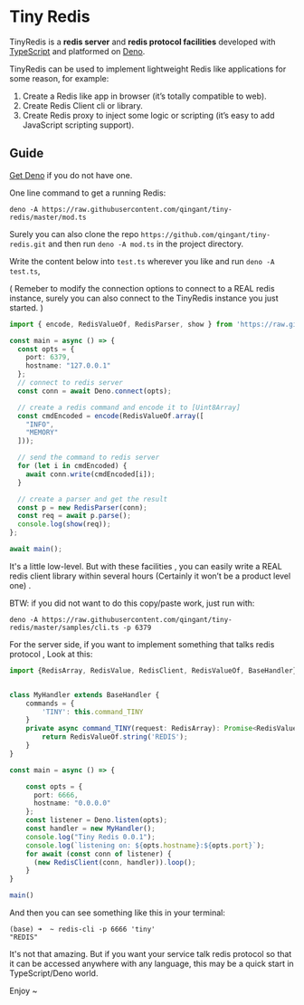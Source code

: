 # Tiny Redis

TinyRedis is a **redis server** and **redis protocol facilities** developed with [TypeScript](https://www.typescriptlang.org) and platformed on [Deno](https://deno.land/). 

TinyRedis can be used to implement lightweight Redis like applications for some reason, for example:

1. Create a Redis like app in browser (it’s totally compatible to web).
2. Create Redis Client cli or library.
3. Create Redis proxy to inject some logic or scripting (it’s easy to add JavaScript scripting support).

## Guide
[Get Deno](https://deno.land/) if you do not have one.

One line command to get a running Redis:

```shell
deno -A https://raw.githubusercontent.com/qingant/tiny-redis/master/mod.ts
```

Surely you can also clone the repo `https://github.com/qingant/tiny-redis.git` and then run `deno -A mod.ts` in the project directory.


Write the content below into `test.ts` wherever you like and run `deno -A test.ts`,

( Remeber to modify the connection options to connect to a REAL redis instance, surely you can also connect to the TinyRedis instance you just started. )

```typescript
import { encode, RedisValueOf, RedisParser, show } from 'https://raw.githubusercontent.com/qingant/tiny-redis/master/mod.ts';

const main = async () => {
  const opts = {
    port: 6379,
    hostname: "127.0.0.1"
  };
  // connect to redis server
  const conn = await Deno.connect(opts);

  // create a redis command and encode it to [Uint8Array]
  const cmdEncoded = encode(RedisValueOf.array([
    "INFO",
    "MEMORY"
  ]));

  // send the command to redis server
  for (let i in cmdEncoded) {
    await conn.write(cmdEncoded[i]);
  }

  // create a parser and get the result
  const p = new RedisParser(conn);
  const req = await p.parse();
  console.log(show(req));
};

await main();
```

It's a little low-level. But with these facilities , you can easily write a REAL redis client library within several hours (Certainly it won’t be a product level one) .

BTW: if you did not want to do this copy/paste work, just run with:

```shell
deno -A https://raw.githubusercontent.com/qingant/tiny-redis/master/samples/cli.ts -p 6379
```

For the server side, if you want to implement something that talks redis protocol , Look at this:

```typescript
import {RedisArray, RedisValue, RedisClient, RedisValueOf, BaseHandler} from 'https://raw.githubusercontent.com/qingant/tiny-redis/master/mod.ts';


class MyHandler extends BaseHandler {
    commands = {
        'TINY': this.command_TINY
    }
    private async command_TINY(request: RedisArray): Promise<RedisValue> {
        return RedisValueOf.string('REDIS');
    }
}

const main = async () => {

    const opts = {
      port: 6666,
      hostname: "0.0.0.0"
    };
    const listener = Deno.listen(opts);
    const handler = new MyHandler();
    console.log("Tiny Redis 0.0.1");
    console.log(`listening on: ${opts.hostname}:${opts.port}`);
    for await (const conn of listener) {
      (new RedisClient(conn, handler)).loop();
    }
}

main()
```

And then you can see something like this in your terminal:

```
(base) ➜  ~ redis-cli -p 6666 'tiny'
"REDIS"
```

It's not that amazing. But if you want your service talk redis protocol so that it can be accessed anywhere with any language, this may be a quick start in TypeScript/Deno world.

Enjoy ~

